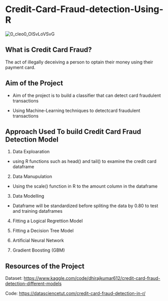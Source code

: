# Credit-Card-Fraud-detection-Using-R
![0_cleo0_OlSvLoVSvG](https://user-images.githubusercontent.com/99036469/221382940-0ee819d5-2f5a-4a3f-82f0-87b768a1ee6f.jpg)


## What is  Credit Card Fraud?

The act of  illegally deceiving a person to optain their money using their payment card.


## Aim of the Project
-	Aim of the project is to build a classifier that can detect card fraudulent transactions


- Using Machine-Learning techniques to detectcard fraudulent transactions





## Approach Used To build Credit Card Fraud Detection Model

1. Data Exploaration
  - using R functions such as head() and tail() to examine the credit card dataframe 
  
2.  Data Manupulation
  - Using the scale() function in R to the amount column in the dataframe
 
3. Data Modelling
  - Dataframe will be standardized before spliting the data by 0.80 to test and training dataframes
  
4.  Fitting a Logical Regrettion Model
 
5.  Fitting a Decision Tree Model

6. Artificial Neural Network

7.  Gradient Boosting (GBM)


## Resources of the Project


Dataset: https://www.kaggle.com/code/dhirajkumar612/credit-card-fraud-detection-different-models

Code: https://datasciencetut.com/credit-card-fraud-detection-in-r/
